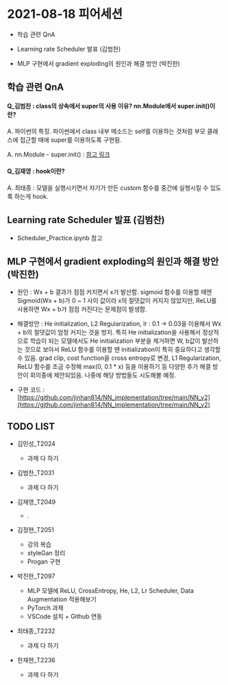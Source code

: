 # 2021-08-18 피어세션

- 학습 관련 QnA

- Learning rate Scheduler 발표 (김범찬)

- MLP 구현에서 gradient exploding의 원인과 해결 방안 (박진한)

## 학습 관련 QnA

#### Q_김범찬 : class의 상속에서 super의 사용 이유? nn.Module에서 super.init()이란?

A. 파이썬의 특징. 파이썬에서 class 내부 메소드는 self를 이용하는 것처럼 부모 클래스에 접근할 때에 super를 이용하도록 구현됨.

A. nn.Module - super.init() : [참고 링크](https://algopoolja.tistory.com/39)

#### Q_김재영 : hook이란?

A. 최태종 : 모델을 실행시키면서 자기가 만든 custom 함수를 중간에 실행시킬 수 있도록 하는게 hook.

## Learning rate Scheduler 발표 (김범찬)

- Scheduler_Practice.ipynb 참고

## MLP 구현에서 gradient exploding의 원인과 해결 방안 (박진한)

- 원인 : Wx + b 결과가 점점 커지면서 x가 발산함. sigmoid 함수를 이용할 때엔 Sigmoid(Wx + b)가 0 ~ 1 사이 값이라 x의 절댓값이 커지지 않았지만, ReLU를 사용하면 Wx + b가 점점 커진다는 문제점이 발생함.

- 해결방안 : He initialization, L2 Regularization, lr : 0.1 -> 0.03을 이용해서 Wx + b의 절댓값이 엄청 커지는 것을 방지. 특히 He initialization을 사용해서 정상적으로 학습이 되는 모델에서도 He initialization 부분을 제거하면 W, b값이 발산하는 것으로 보아서 ReLU 함수를 이용할 땐 initialization이 특히 중요하다고 생각할 수 있음. grad clip, cost function을 cross entropy로 변경, L1 Regularization, ReLU 함수를 조금 수정해 max(0, 0.1 * x) 등을 이용하기 등 다양한 추가 해결 방안이 회의중에 제안되었음. 나중에 해당 방법들도 시도해볼 예정.

- 구현 코드 : [https://github.com/jinhan814/NN_implementation/tree/main/NN_v2](https://github.com/jinhan814/NN_implementation/tree/main/NN_v2)

## TODO LIST

* 김민성_T2024
  * 과제 다 하기

* 김범찬_T2031
  * 과제 다 하기

* 김재영_T2049
  * .

* 김정현_T2051
  * 강의 복습
  * styleGan 정리
  * Progan 구현

* 박진한_T2097
  * MLP 모델에 ReLU, CrossEntropy, He, L2, Lr Scheduler, Data Augmentation 적용해보기
  * PyTorch 과제
  * VSCode 설치 + Github 연동

* 최태종_T2232
  * 과제 다 하기

* 한재현_T2236
  * 과제 다 하기
 
